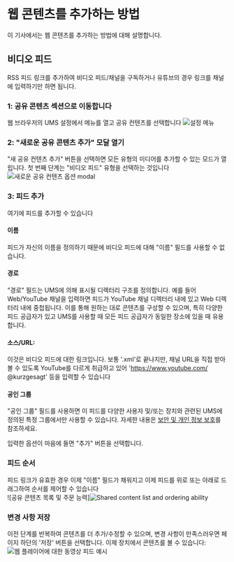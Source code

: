 # 웹 콘텐츠를 추가하는 방법

이 기사에서는 웹 콘텐츠를 추가하는 방법에 대해 설명합니다.

## 비디오 피드

RSS 피드 링크를 추가하여 비디오 피드/채널을 구독하거나 유튜브의 경우 링크를 채널에 입력하기만 하면 됩니다.

### 1: 공유 콘텐츠 섹션으로 이동합니다

웹 브라우저의 UMS 설정에서 메뉴를 열고 공유 컨텐츠를 선택합니다
![설정 메뉴](@site/docs/guides/img/how-to-add-web-content-1-shared-content.png)

### 2: "새로운 공유 콘텐츠 추가" 모달 열기

"새 공유 컨텐츠 추가" 버튼을 선택하면 모든 유형의 미디어를 추가할 수 있는 모드가 열립니다. 첫 번째 단계는 "비디오 피드" 유형을 선택하는 것입니다\
![새로운 공유 컨텐츠 옵션 modal](@site/docs/guides/img/how-to-add-web-content-2-add-modal.png)

### 3: 피드 추가

여기에 피드를 추가할 수 있습니다

#### 이름

피드가 자신의 이름을 정의하기 때문에 비디오 피드에 대해 "이름" 필드를 사용할 수 없습니다.

#### 경로

"경로" 필드는 UMS에 의해 표시될 디렉터리 구조를 정의합니다. 예를 들어 Web/YouTube 채널을 입력하면 피드가 YouTube 채널 디렉터리 내에 있고 Web 디렉터리 내에 중첩됩니다. 이를 통해 원하는 대로 콘텐츠를 구성할 수 있으며, 특히 다양한 피드 공급자가 있고 UMS를 사용할 때 모든 피드 공급자가 동일한 장소에 있을 때 유용합니다.

#### 소스/URL:

이것은 비디오 피드에 대한 링크입니다. 보통 '.xml'로 끝나지만, 채널 URL을 직접 받아볼 수 있도록 YouTube를 다르게 취급하고 있어 'https://www.youtube.com/ @kurzgesagt' 등을 입력할 수 있습니다

#### 공인 그룹

"공인 그룹" 필드를 사용하면 이 피드를 다양한 사용자 및/또는 장치와 관련된 UMS에 정의된 특정 그룹에서만 사용할 수 있습니다. 자세한 내용은 [보안 및 개인 정보 보호](../configuration/security-and-privacy.md#link-person-to-renderer)를 참조하세요.

입력한 옵션이 마음에 들면 "추가" 버튼을 선택합니다.

### 피드 순서

피드 링크가 유효한 경우 이제 "이름" 필드가 채워지고 이제 피드를 위로 또는 아래로 드래그하여 순서를 제어할 수 있습니다\
![공유 콘텐츠 목록 및 주문 능력]![Shared content list and ordering ability](@site/docs/guides/img/how-to-add-web-content-3-see-name-and-sort.png)

### 변경 사항 저장

이전 단계를 반복하여 콘텐츠를 더 추가/수정할 수 있으며, 변경 사항이 만족스러우면 페이지 하단의 '저장' 버튼을 선택합니다. 이제 장치에서 콘텐츠를 볼 수 있습니다:
![웹 플레이어에 대한 동영상 피드 예시](@site/docs/guides/img/how-to-add-web-content-4-feed-player.png)
